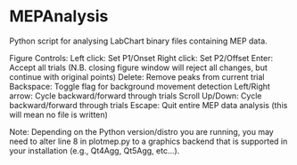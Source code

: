 # MEPAnalysis
Python script for analysing LabChart binary files containing MEP data.

Figure Controls:
Left click: Set P1/Onset
Right click: Set P2/Offset
Enter: Accept all trials (N.B. closing figure window will reject all changes, but continue with original points)
Delete: Remove peaks from current trial
Backspace: Toggle flag for background movement detection
Left/Right arrow: Cycle backward/forward through trials
Scroll Up/Down: Cycle backward/forward through trials
Escape: Quit entire MEP data analysis (this will mean no file is written)

Note: Depending on the Python version/distro you are running, you may need to alter line 8 in plotmep.py to a graphics backend that is supported in your installation (e.g., Qt4Agg, Qt5Agg, etc...).
